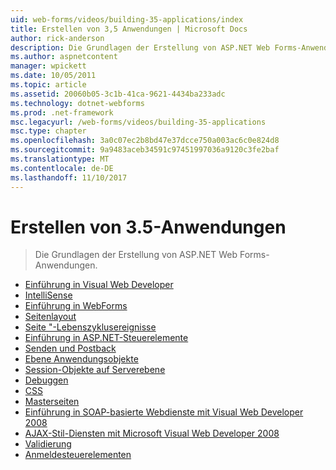 ```yaml
---
uid: web-forms/videos/building-35-applications/index
title: Erstellen von 3,5 Anwendungen | Microsoft Docs
author: rick-anderson
description: Die Grundlagen der Erstellung von ASP.NET Web Forms-Anwendungen.
ms.author: aspnetcontent
manager: wpickett
ms.date: 10/05/2011
ms.topic: article
ms.assetid: 20060b05-3c1b-41ca-9621-4434ba233adc
ms.technology: dotnet-webforms
ms.prod: .net-framework
msc.legacyurl: /web-forms/videos/building-35-applications
msc.type: chapter
ms.openlocfilehash: 3a0c07ec2b8bd47e37dcce750a003ac6c0e824d8
ms.sourcegitcommit: 9a9483aceb34591c97451997036a9120c3fe2baf
ms.translationtype: MT
ms.contentlocale: de-DE
ms.lasthandoff: 11/10/2017
---
```

<a name="building-35-applications"></a>Erstellen von 3.5-Anwendungen
====================
> Die Grundlagen der Erstellung von ASP.NET Web Forms-Anwendungen.


- [Einführung in Visual Web Developer](intro-to-visual-web-developer.md)
- [IntelliSense](intellisense.md)
- [Einführung in WebForms](intro-to-web-forms.md)
- [Seitenlayout](page-layout.md)
- [Seite "-Lebenszyklusereignisse](page-lifecycle-events.md)
- [Einführung in ASP.NET-Steuerelemente](intro-to-aspnet-controls.md)
- [Senden und Postback](submit-and-postback.md)
- [Ebene Anwendungsobjekte](application-level-objects.md)
- [Session-Objekte auf Serverebene](session-level-objects.md)
- [Debuggen](debugging.md)
- [CSS](css.md)
- [Masterseiten](masterpages.md)
- [Einführung in SOAP-basierte Webdienste mit Visual Web Developer 2008](an-introduction-to-soap-based-web-services-with-visual-web-developer-2008.md)
- [AJAX-Stil-Diensten mit Microsoft Visual Web Developer 2008](ajax-style-services-with-microsoft-visual-web-developer-2008.md)
- [Validierung](validation.md)
- [Anmeldesteuerelementen](login-controls.md)
